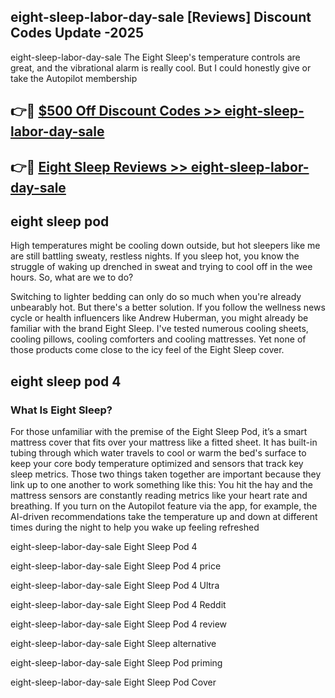 ## eight-sleep-labor-day-sale [Reviews​] Discount Codes Update -2025

eight-sleep-labor-day-sale The Eight Sleep's temperature controls are great, and the vibrational alarm is really cool. But I could honestly give or take the Autopilot membership

## 👉🔴 [$500 Off Discount Codes >> eight-sleep-labor-day-sale](http://download.freeplayer.one?title=eight-sleep-labor-day-sale&ref=18-ES)

## 👉🔴 [Eight Sleep Reviews >> eight-sleep-labor-day-sale](http://download.freeplayer.one?title=eight-sleep-labor-day-sale&ref=18-ES)

## eight sleep pod

High temperatures might be cooling down outside, but hot sleepers like me are still battling sweaty, restless nights. If you sleep hot, you know the struggle of waking up drenched in sweat and trying to cool off in the wee hours. So, what are we to do?

Switching to lighter bedding can only do so much when you're already unbearably hot. But there's a better solution. If you follow the wellness news cycle or health influencers like Andrew Huberman, you might already be familiar with the brand Eight Sleep. I've tested numerous cooling sheets, cooling pillows, cooling comforters and cooling mattresses. Yet none of those products come close to the icy feel of the Eight Sleep cover.

## eight sleep pod 4

### What Is Eight Sleep?

For those unfamiliar with the premise of the Eight Sleep Pod, it’s a smart mattress cover that fits over your mattress like a fitted sheet. It has built-in tubing through which water travels to cool or warm the bed's surface to keep your core body temperature optimized and sensors that track key sleep metrics. Those two things taken together are important because they link up to one another to work something like this: You hit the hay and the mattress sensors are constantly reading metrics like your heart rate and breathing. If you turn on the Autopilot feature via the app, for example, the AI-driven recommendations take the temperature up and down at different times during the night to help you wake up feeling refreshed

eight-sleep-labor-day-sale Eight Sleep Pod 4

eight-sleep-labor-day-sale Eight Sleep Pod 4 price

eight-sleep-labor-day-sale Eight Sleep Pod 4 Ultra

eight-sleep-labor-day-sale Eight Sleep Pod 4 Reddit

eight-sleep-labor-day-sale Eight Sleep Pod 4 review

eight-sleep-labor-day-sale Eight Sleep alternative

eight-sleep-labor-day-sale Eight Sleep Pod priming

eight-sleep-labor-day-sale Eight Sleep Pod Cover